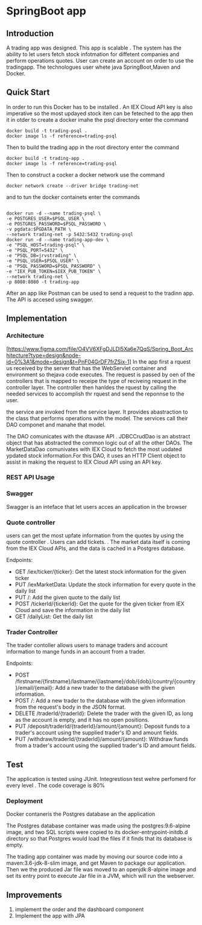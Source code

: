 # SpringBoot app

## Introduction
A trading app was designed. This app is scalable . The system has the ability to let users fetch stock infotmation for diffetent companies and perform operations quotes. User can create an account on order to use the tradingapp. The technologues user whete java SpringBoot,Maven and Docker.

## Quick Start
In order to run this Docker has to be installed . An IEX Cloud API key is also imperative  so the most updayed stock iten can be feteched to the app then it in otder to create a docker imahe the psql directory enter the command

```
docker build -t trading-psql .
docker image ls -f reference=trading-psql
```
Then to build the trading app in the root directory enter the command

```
docker build -t trading-app .
docker image ls -f reference=trading-psql
```

Then to construct a cocker a docker network use the command 

```
docker network create --driver bridge trading-net

```
and to tun the docker containets enter the commands

```

docker run -d --name trading-psql \
-e POSTGRES_USER=$PSQL_USER \
-e POSTGRES_PASSWORD=$PSQL_PASSWORD \
-v pgdata:$PGDATA_PATH \
--network trading-net -p 5432:5432 trading-psql
docker run -d --name trading-app-dev \
-e "PSQL_HOST=trading-psql" \
-e "PSQL_PORT=5432" \
-e "PSQL_DB=jrvstrading" \
-e "PSQL_USER=$PSQL_USER" \
-e "PSQL_PASSWORD=$PSQL_PASSWORD" \
-e "IEX_PUB_TOKEN=$IEX_PUB_TOKEN" \
--network trading-net \
-p 8080:8080 -t trading-app

```

After an app like Postman can be used to send a request to the tradinn app. The API is accesed using swagger.

## Implementation

### Architecture
[https://www.figma.com/file/O4VV6XFgDJLDl5Xa6e7QqS/Spring_Boot_Architecture?type=design&node-id=0%3A1&mode=design&t=PnF04GrDF7frZSix-1]
In the app first a rquest us received by the server that has the WebServlet container and environment so thejava code executes. The request is passed by oen of the controllers that is mapped to receipe the type of reciveing request in the controller layer. The controller then hanldes the rquest by calling the needed services to accomplish thr rquest and send the reponnse to the user.

the service are invoked from the service layer. It provides abastraction to the class that performs operations with the model. The services call their DAO componet and manahe that model.

The DAO comunicates with the dtavase API . JDBCCrudDao is an abstract object that has abstracted the common logic out of all the other DAOs. The MarketDataDao comunivates with  IEX Cloud to fetch the most uodated ypdated stock information.For this DAO, it uses an HTTP Client object to assist in making the request to IEX Cloud API using an API key.

### REST API Usage

### Swagger
Swagger is an inteface that let users acces an application in the browser 

### Quote controller
users can get the most upfate information from the quotes by using the quote controller . Users can add tickets. . The market data itself is coming from the IEX Cloud APIs, and the data is cached in a Postgres database.

Endpoints:
* GET /iex/ticker/{ticker}: Get the latest stock information for the given ticker
* PUT /iexMarketData: Update the stock information for every quote in the daily list
* PUT /: Add the given quote to the daily list
* POST /tickerId/{tickerId}: Get the quote for the given ticker from IEX Cloud and save the information in the daily list
* GET /dailyList: Get the daily list

### Trader Controller
The trader contoller allows users to manage traders and account information to mange funds in an account from a trader.

Endpoints:
* POST /firstname/{firstname}/lastname/{lastname}/dob/{dob}/country/{country}/email/{email}: Add a new trader to the database with the given information.
* POST /: Add a new trader to the database with the given information from the request's body in the JSON format.
* DELETE /traderId/{traderId}: Delete the trader with the given ID, as long as the account is empty, and it has no open positions.
* PUT /deposit/traderId/{traderId}/amount/{amount}: Deposit funds to a trader's account using the supplied trader's ID and amount fields.
* PUT /withdraw/traderId/{traderId}/amount/{amount}: Withdraw funds from a trader's account using the supplied trader's ID and amount fields.

## Test
The application is tested using JUnit. Integrestiosn test wehre perfomerd for every level . The code coverage is 80%

### Deployment 
Docker contaneris the Postgres database an the application

The Postgres database container was made using the postgres:9.6-alpine image, and two SQL scripts were copied to its docker-entrypoint-initdb.d directory so that Postgres would load the files if it finds that its database is empty.

The trading app container was made by moving our source code into a maven:3.6-jdk-8-slim image, and get Maven to package our application. Then we the produced Jar file was moved to an openjdk:8-alpine image and set its entry point to execute Jar file in a JVM, which will run the webserver.

## Improvements

1. implement the order and the dashboard component
2. Implement the app with JPA




